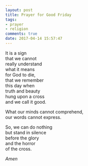 ```yaml
---
layout: post
title: Prayer for Good Friday
tags:
- prayer
- religion 
comments: true
date: 2017-04-14 15:57:47
---
```


It is a sign   
that we cannot  
really understand   
what it means  
for God to die,  
that we remember  
this day when  
truth and beauty   
hung upon a cross  
and we call it good.

What our minds cannot comprehend,  
our words cannot express.

So, we can do nothing  
but stand in silence  
before the glory  
and the horror  
of the cross.

*Amen*
